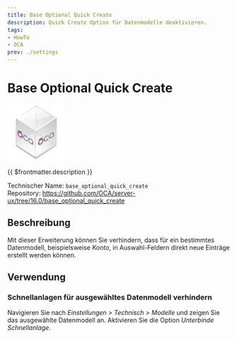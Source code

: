 ```yaml
---
title: Base Optional Quick Create
description: Quick Create Option für Datenmodelle deaktivieren. 
tags:
- HowTo
- OCA
prev: ./settings
---
```

# Base Optional Quick Create
![icon_oca_app](attachments/icon_oca_app.png)

{{ $frontmatter.description }}

Technischer Name: `base_optional_quick_create`\
Repository: <https://github.com/OCA/server-ux/tree/16.0/base_optional_quick_create>

## Beschreibung

Mit dieser Erweiterung können Sie verhindern, dass für ein bestimmtes Datenmodell, beispielsweise *Konto*, in Auswahl-Feldern direkt neue Einträge erstellt werden können.

## Verwendung

### Schnellanlagen für ausgewähltes Datenmodell verhindern

Navigieren Sie nach *Einstellungen > Technisch > Modelle* und zeigen Sie das ausgewählte Datenmodell an. Aktivieren Sie die Option *Unterbinde Schnellanlage*.